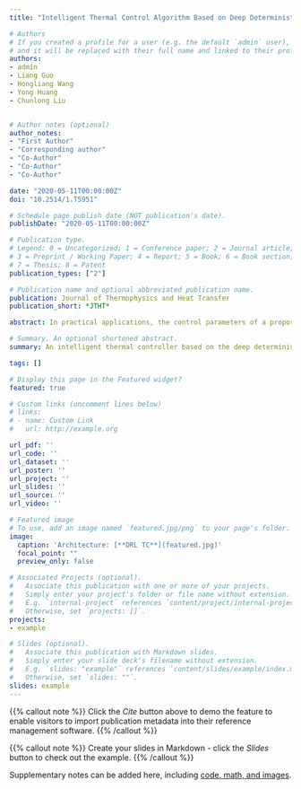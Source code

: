 ```yaml
---
title: "Intelligent Thermal Control Algorithm Based on Deep Deterministic Policy Gradient for Spacecraft"

# Authors
# If you created a profile for a user (e.g. the default `admin` user), write the username (folder name) here 
# and it will be replaced with their full name and linked to their profile.
authors:
- admin
- Liang Guo
- Hongliang Wang
- Yong Huang
- Chunlong Liu


# Author notes (optional)
author_notes:
- "First Author"
- "Corresponding author"
- "Co-Author"
- "Co-Author"
- "Co-Author"

date: "2020-05-11T00:00:00Z"
doi: "10.2514/1.T5951"

# Schedule page publish date (NOT publication's date).
publishDate: "2020-05-11T00:00:00Z"

# Publication type.
# Legend: 0 = Uncategorized; 1 = Conference paper; 2 = Journal article;
# 3 = Preprint / Working Paper; 4 = Report; 5 = Book; 6 = Book section;
# 7 = Thesis; 8 = Patent
publication_types: ["2"]

# Publication name and optional abbreviated publication name.
publication: Journal of Thermophysics and Heat Transfer
publication_short: *JTHT*

abstract: In practical applications, the control parameters of a proportional integral derivative (PID) thermal controller are difficult to self-tuning online. As the control object or environment changes, the control parameters are required to change accordingly. An intelligent thermal controller based on the deep deterministic policy gradient, called DRLTC, is proposed. Two types of reinforcement learning agents were designed in DRLTC, which can automatically adjust the control parameters of the thermal controllers and self-optimize online after training. Both theoretical and experimental results revealed that, when the control object was the main mirror support, the DRLTC achieved a control precision of 0.01 °C. Additionally, the steady-state error was reduced by 40.2%, 62.5%, and 33.3% in the simulation, and by 5.6%, 80.6%, and 85.7% in the experiment, compared with the reinforcement learning PID, neural network PID, and Fuzzy PID, respectively. When the control object was changed to the main mirror installation, the DRLTC achieved a control precision of 0.02 °C, and the steady-state error was reduced by 87.5%, 91.7%, and 90.9% in the simulation, and by 80.2%, 90.6%, and 85.7% in the experiment, compared with the above-mentioned thermal control strategies, respectively. Therefore, the DRLTC has better universality, stronger robustness, and achieve more energy saving.

# Summary. An optional shortened abstract.
summary: An intelligent thermal controller based on the deep deterministic policy gradient, called DRLTC, is proposed.

tags: []

# Display this page in the Featured widget?
featured: true

# Custom links (uncomment lines below)
# links:
# - name: Custom Link
#   url: http://example.org

url_pdf: ''
url_code: ''
url_dataset: ''
url_poster: ''
url_project: ''
url_slides: ''
url_source: ''
url_video: ''

# Featured image
# To use, add an image named `featured.jpg/png` to your page's folder. 
image:
  caption: 'Architecture: [**DRL TC**](featured.jpg)'
  focal_point: ""
  preview_only: false

# Associated Projects (optional).
#   Associate this publication with one or more of your projects.
#   Simply enter your project's folder or file name without extension.
#   E.g. `internal-project` references `content/project/internal-project/index.md`.
#   Otherwise, set `projects: []`.
projects:
- example

# Slides (optional).
#   Associate this publication with Markdown slides.
#   Simply enter your slide deck's filename without extension.
#   E.g. `slides: "example"` references `content/slides/example/index.md`.
#   Otherwise, set `slides: ""`.
slides: example
---
```


{{% callout note %}}
Click the *Cite* button above to demo the feature to enable visitors to import publication metadata into their reference management software.
{{% /callout %}}

{{% callout note %}}
Create your slides in Markdown - click the *Slides* button to check out the example.
{{% /callout %}}

Supplementary notes can be added here, including [code, math, and images](https://wowchemy.com/docs/writing-markdown-latex/).

